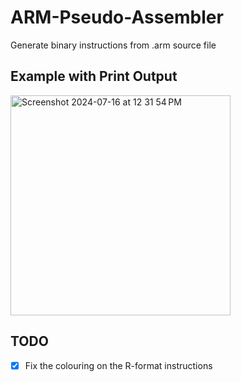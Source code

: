 # ARM-Pseudo-Assembler
Generate binary instructions from .arm source file


## Example with Print Output

<img width="352" alt="Screenshot 2024-07-16 at 12 31 54 PM" src="https://github.com/user-attachments/assets/c4b4de51-2291-479f-9676-02a9ec9cbe9e">

## TODO

- [X] Fix the colouring on the R-format instructions
